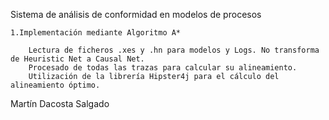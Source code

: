 Sistema de análisis de conformidad en modelos de procesos

	1.Implementación mediante Algoritmo A*

		Lectura de ficheros .xes y .hn para modelos y Logs. No transforma de Heuristic Net a Causal Net.
		Procesado de todas las trazas para calcular su alineamiento.
		Utilización de la librería Hipster4j para el cálculo del alineamiento óptimo.

Martín Dacosta Salgado